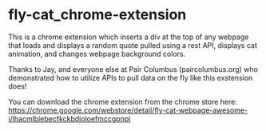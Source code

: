 # fly-cat_chrome-extension
This is  a chrome extension which inserts a div at the top of any webpage that loads and displays a random quote pulled using a rest API, displays cat animation, and changes webpage background colors. 

Thanks to Jay, and everyone else at Pair Columbus (paircolumbus.org) who demonstrated how to utilize APIs to pull data on the fly like this exstension does!

You can download the chrome extension from the chrome store here: https://chrome.google.com/webstore/detail/fly-cat-webpage-awesome-i/lhacmlbiebecfkckbdjoloefmccgpnpi
